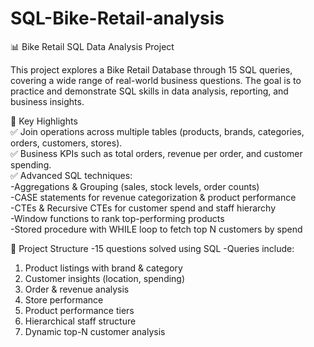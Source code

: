# SQL-Bike-Retail-analysis
📊 Bike Retail SQL Data Analysis Project

This project explores a Bike Retail Database through 15 SQL queries, covering a wide range of real-world business questions. The goal is to practice and demonstrate SQL skills in data analysis, reporting, and business insights.

🔑 Key Highlights<br>
✅ Join operations across multiple tables (products, brands, categories, orders, customers, stores).<br>
✅ Business KPIs such as total orders, revenue per order, and customer spending.<br>
✅ Advanced SQL techniques:<br>
-Aggregations & Grouping (sales, stock levels, order counts)<br>
-CASE statements for revenue categorization & product performance<br>
-CTEs & Recursive CTEs for customer spend and staff hierarchy<br>
-Window functions to rank top-performing products<br>
-Stored procedure with WHILE loop to fetch top N customers by spend<br>

📂 Project Structure
-15 questions solved using SQL
-Queries include:
1. Product listings with brand & category
2. Customer insights (location, spending)
3. Order & revenue analysis
4. Store performance
5. Product performance tiers
6. Hierarchical staff structure
7. Dynamic top-N customer analysis
